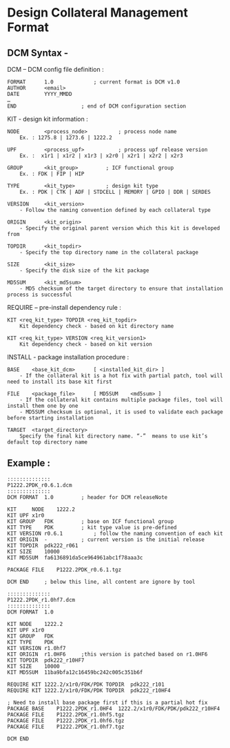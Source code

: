 # Design Collateral Management Format

## DCM Syntax -

DCM	– DCM config file definition :

	FORMAT		1.0				; current format is DCM v1.0 
	AUTHOR		<email>
	DATE		YYYY_MMDD 
	…
	END						; end of DCM configuration section 

KIT	-  design kit information :

	NODE		<process_node>			; process node name
		Ex. : 1275.8 | 1273.6 | 1222.2 

	UPF 		<process_upf>			; process upf release version
		Ex. :  x1r1 | x1r2 | x1r3 | x2r0 | x2r1 | x2r2 | x2r3

	GROUP		<kit_group>			; ICF functional group
		Ex. : FDK | FIP | HIP

	TYPE  		<kit_type>			; design kit type
		Ex. : PDK | CTK | ADF | STDCELL | MEMORY | GPIO | DDR | SERDES

	VERSION		<kit_version>
		- Follow the naming convention defined by each collateral type

	ORIGIN		<kit_origin>
		- Specify the original parent version which this kit is developed from

	TOPDIR		<kit_topdir>			
		- Specify the top directory name in the collateral package 

	SIZE		<kit_size>
		- Specify the disk size of the kit package  

	MD5SUM		<kit_md5sum> 
		- MD5 checksum of the target directory to ensure that installation process is successful 

REQUIRE – pre-install dependency rule :

	KIT	<req_kit_type> TOPDIR <req_kit_topdir>
		Kit dependency check - based on kit directory name

	KIT	<req_kit_type> VERSION <req_kit_version1>
		Kit dependency check - based on kit version

INSTALL - package installation procedure :

	BASE	<base_kit_dcm>		[ <installed_kit_dir> ]
		- If the collateral kit is a hot fix with partial patch, tool will need to install its base kit first

	FILE	<package_file>		[ MD5SUM	<md5sum> ]
		- If the collateral kit contains multiple package files, tool will install them one by one
		- MD5SUM checksum is optional, it is used to validate each package before starting installation

	TARGET	<target_directory>	
		Specify the final kit directory name. “-”  means to use kit’s default top directory name


## Example :

	::::::::::::::
	P1222.2PDK_r0.6.1.dcm
	::::::::::::::
	DCM	FORMAT	1.0			; header for DCM releaseNote

	KIT   	NODE	1222.2
	KIT	UPF	x1r0
	KIT	GROUP	FDK			; base on ICF functional group 
	KIT	TYPE	PDK			; kit type value is pre-defined 
	KIT	VERSION	r0.6.1			; follow the naming convention of each kit
	KIT	ORIGIN	- 			; current version is the initial release
	KIT	TOPDIR	pdk222_r061
	KIT	SIZE	10000
	KIT	MD5SUM 	fa6136891da5ce964961abc1f78aaa3c
 	
	PACKAGE	FILE	P1222.2PDK_r0.6.1.tgz
	
	DCM	END 	; below this line, all content are ignore by tool
	
	::::::::::::::
	P1222.2PDK_r1.0hf7.dcm
	::::::::::::::
	DCM	FORMAT	1.0
	
	KIT	NODE	1222.2
	KIT	UPF	x1r0
	KIT	GROUP	FDK
	KIT	TYPE	PDK
	KIT	VERSION	r1.0hf7
	KIT	ORIGIN	r1.0HF6  	;this version is patched based on r1.0HF6
	KIT	TOPDIR	pdk222_r10HF7
	KIT	SIZE	10000
	KIT	MD5SUM 	11ba9bfa12c16459bc242c005c351b6f
	
	REQUIRE	KIT	1222.2/x1r0/FDK/PDK	TOPDIR	pdk222_r101
	REQUIRE KIT	1222.2/x1r0/FDK/PDK	TOPDIR	pdk222_r10HF4
	
	; Need to install base package first if this is a partial hot fix
	PACKAGE BASE	P1222.2PDK_r1.0HF4	1222.2/x1r0/FDK/PDK/pdk222_r10HF4
	PACKAGE FILE	P1222.2PDK_r1.0hf5.tgz
	PACKAGE FILE	P1222.2PDK_r1.0hf6.tgz
	PACKAGE FILE	P1222.2PDK_r1.0hf7.tgz
	
	DCM	END

